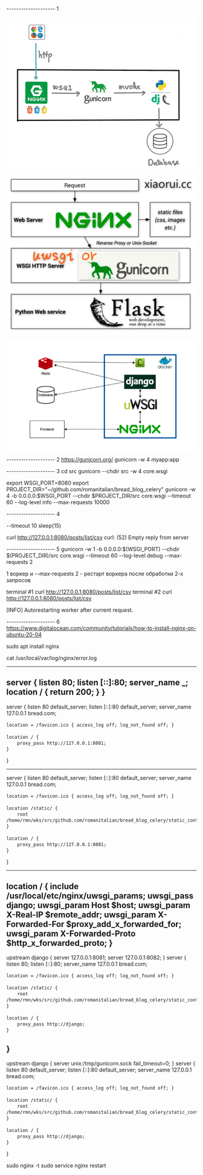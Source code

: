 -------------------- 1

![img.png](img.png)

![img_1.png](img_1.png)

![img_2.png](img_2.png)


-------------------- 2
https://gunicorn.org/
gunicorn -w 4 myapp:app


-------------------- 3
cd src
gunicorn --chdir src -w 4 core.wsgi

export WSGI_PORT=8080
export PROJECT_DIR="~/github.com/romanitalian/bread_blog_celery"
gunicorn -w 4 -b 0.0.0.0:$WSGI_PORT --chdir $PROJECT_DIR/src core.wsgi --timeout 60 --log-level info --max-requests 10000

-------------------- 4

--timeout 10
sleep(15)

curl http://127.0.0.1:8080/posts/list/csv
curl: (52) Empty reply from server


-------------------- 5
gunicorn -w 1 -b 0.0.0.0:$(WSGI_PORT) --chdir $(PROJECT_DIR)/src core.wsgi --timeout 60 --log-level debug --max-requests 2

1 воркер
и --max-requests 2 - рестарт воркера после обработки 2-х запросов


terminal #1 curl http://127.0.0.1:8080/posts/list/csv
terminal #2 curl http://127.0.0.1:8080/posts/list/csv


[INFO] Autorestarting worker after current request.

-------------------- 6
https://www.digitalocean.com/community/tutorials/how-to-install-nginx-on-ubuntu-20-04

sudo apt install nginx

cat /usr/local/var/log/nginx/error.log


-------
server {
	listen 80;
	listen [::]:80;
	server_name _;
	location / {
		return 200;
	}
}
-------
server {
	listen 80 default_server;
	listen [::]:80 default_server;
	server_name 127.0.0.1 bread.com;

	location = /favicon.ico { access_log off; log_not_found off; }

	location / {
		proxy_pass http://127.0.0.1:8081;
	}
}

-------
server {
	listen 80 default_server;
	listen [::]:80 default_server;
	server_name 127.0.0.1 bread.com;

	location = /favicon.ico { access_log off; log_not_found off; }

	location /static/ {
		root /home/rmn/wks/src/github.com/romanitalian/bread_blog_celery/static_content;
	}

	location / {
		proxy_pass http://127.0.0.1:8081;
	}
}

-------
location / {
			include /usr/local/etc/nginx/uwsgi_params;
			uwsgi_pass django;
			uwsgi_param Host $host;
			uwsgi_param X-Real-IP $remote_addr;
			uwsgi_param X-Forwarded-For $proxy_add_x_forwarded_for;
			uwsgi_param X-Forwarded-Proto $http_x_forwarded_proto;
		}
-------
upstream django {
	server 127.0.0.1:8081;
	server 127.0.0.1:8082;
}
server {
	listen 80;
	listen [::]:80;
	server_name 127.0.0.1 bread.com;

	location = /favicon.ico { access_log off; log_not_found off; }

	location /static/ {
		root /home/rmn/wks/src/github.com/romanitalian/bread_blog_celery/static_content;
	}

	location / {
		proxy_pass http://django;
	}
}
-------
upstream django {
	server unix:/tmp/gunicorn.sock fail_timeout=0;
}
server {
	listen 80 default_server;
	listen [::]:80 default_server;
	server_name 127.0.0.1 bread.com;

	location = /favicon.ico { access_log off; log_not_found off; }

	location /static/ {
		root /home/rmn/wks/src/github.com/romanitalian/bread_blog_celery/static_content;
	}

	location / {
		proxy_pass http://django;
	}
}

sudo nginx -t
sudo service nginx restart





